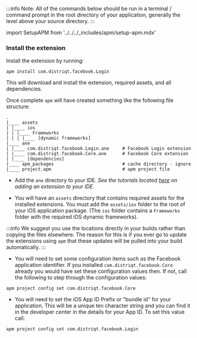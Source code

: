 
:::info 
Note: All of the commands below should be run in a terminal / command prompt in the root directory of your application, generally the level above your source directory.
:::

import SetupAPM from '../../../_includes/apm/setup-apm.mdx'

<SetupAPM />


### Install the extension 

Install the extension by running: 

```
apm install com.distriqt.facebook.Login
```

This will download and install the extension, required assets, and all dependencies.

Once complete `apm` will have created something like the following file structure: 

```
.
|____ assets
| |____ ios 
| | |____ Frameworks
| | | |____ [dynamic frameworks]
|____ ane
| |____ com.distriqt.facebook.Login.ane		# Facebook Login extension
| |____ com.distriqt.facebook.Core.ane		# Facebook Core extension
| |____ [dependencies]
|____ apm_packages							# cache directory - ignore
|____ project.apm							# apm project file
```

- Add the `ane` directory to your IDE. *See the tutorials located [here](/docs/tutorials/getting-started) on adding an extension to your IDE.*

- You will have an `assets` directory that contains required assets for the installed extensions. You must add the `assets/ios` folder to the root of your iOS application package. (The `ios` folder contains a `Frameworks` folder with the required iOS dynamic frameworks). 

:::info
We suggest you use the locations directly in your builds rather than copying the files elsewhere. The reason for this is if you ever go to update the extensions using `apm` that these updates will be pulled into your build automatically.
:::


- You will need to set some configuration items such as the Facebook application identifier. If you installed `com.distriqt.facebook.Core` already you would have set these configuration values then.  If not, call the following to step through the configuration values:

```
apm project config set com.distriqt.facebook.Core
```

- You will need to set the iOS App ID Prefix or "bundle id" for your application. This will be a unique ten character string and you can find it in the developer center in the details for your App ID. To set this value call:

```
apm project config set com.distriqt.facebook.Login
```



